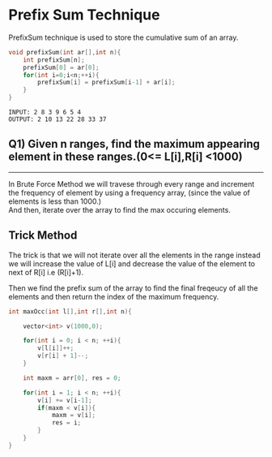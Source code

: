 # Prefix Sum Technique

PrefixSum technique is used to store the cumulative sum of an array.

```C++
void prefixSum(int ar[],int n){
    int prefixSum[n];
    prefixSum[0] = ar[0];
    for(int i=0;i<n;++i){
        prefixSum[i] = prefixSum[i-1] + ar[i];
    }
}
```

```
INPUT: 2 8 3 9 6 5 4
OUTPUT: 2 10 13 22 28 33 37
```

## Q1) Given n ranges, find the maximum appearing element in these ranges.(0<= L[i],R[i] <1000)

---

In Brute Force Method we will travese through every range and increment the frequency of element by using a frequency array, (since the value of elements is less than 1000.)<br>
And then, iterate over the array to find the max occuring elements.

## Trick Method

The trick is that we will not iterate over all the elements in the range instead we will increase the value of L[i] and decrease the value of the element to next of R[i] i.e (R[i]+1).

Then we find the prefix sum of the array to find the final freqeucy of all the elements and then return the index of the maximum frequency.

```C++
int maxOcc(int l[],int r[],int n){

    vector<int> v(1000,0);

    for(int i = 0; i < n; ++i){
        v[l[i]]++;
        v[r[i] + 1]--;
    }

    int maxm = arr[0], res = 0;

    for(int i = 1; i < n; ++i){
        v[i] += v[i-1];
        if(maxm < v[i]){
            maxm = v[i];
            res = i;
        }
    }
}
```
